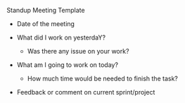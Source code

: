 Standup Meeting Template

- Date of the meeting
- What did I work on yesterdaY?
  - Was there any issue on your work?
- What am I going to work on today?

  - How much time would be needed to finish the task?

- Feedback or comment on current sprint/project
